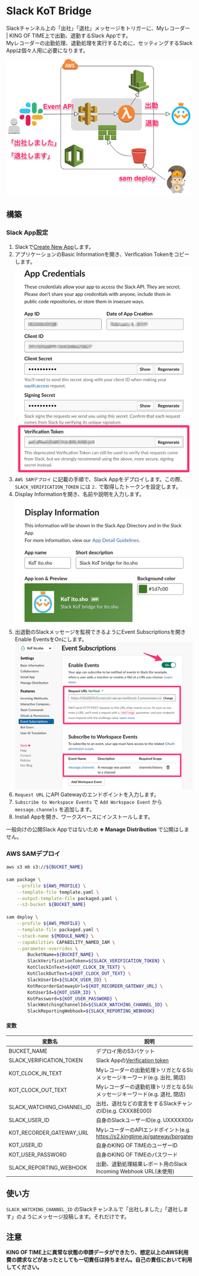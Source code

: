 # Slack KoT Bridge

Slackチャンネル上の「出社」「退社」メッセージをトリガーに、Myレコーダー | KING OF TIME上で出勤、退勤するSlack Appです。  
Myレコーダーの出勤処理、退勤処理を実行するために、セッティングするSlack Appは個々人用に必要になります。  

![Architecture](docs/images/architecture.png)

## 構築
### Slack App設定
1. Slackで[Create New App](https://api.slack.com/apps?new_app=1)します。
2. アプリケーションのBasic Informationを開き、Verification Tokenをコピーします。
  ![verification_token](docs/images/verification-token.png)
3. `AWS SAMデプロイ` に記載の手順で、Slack Appをデプロイします。この際、 `SLACK_VERIFICATION_TOKEN` には `2.` で取得したトークンを設定します。
3. Display Informationを開き、名前や説明を入力します。
  ![display_info](docs/images/app-name.png)
4. 出退勤のSlackメッセージを監視できるようにEvent Subscriptionsを開きEnable EventsをOnにします。
  ![events](docs/images/event-api.png)
5. `Request URL` にAPI Gatewayのエンドポイントを入力します。
6. `Subscribe to Workspace Events` で `Add Workspace Event` から `message.channels` を追加します。
7. Install Appを開き、ワークスペースにインストールします。

一般向けの公開Slack Appではないため **※ Manage Distribution** で公開はしません。

### AWS SAMデプロイ

```sh
aws s3 mb s3://${BUCKET_NAME}

sam package \
    --profile ${AWS_PROFILE} \
    --template-file template.yaml \
    --output-template-file packaged.yaml \
    --s3-bucket ${BUCKET_NAME}

sam deploy \
    --profile ${AWS_PROFILE} \
    --template-file packaged.yaml \
    --stack-name ${MODULE_NAME} \
    --capabilities CAPABILITY_NAMED_IAM \
    --parameter-overrides \
        BucketName=${BUCKET_NAME} \
        SlackVerificationToken=${SLACK_VERIFICATION_TOKEN} \
        KotClockInText=${KOT_CLOCK_IN_TEXT} \
        KotClockOutText=${KOT_CLOCK_OUT_TEXT} \
        SlackUserId=${SLACK_USER_ID} \
        KotRecorderGatewayUrl=${KOT_RECORDER_GATEWAY_URL} \
        KotUserId=${KOT_USER_ID} \
        KotPassword=${KOT_USER_PASSWORD} \
        SlackWatchingChannelId=${SLACK_WATCHING_CHANNEL_ID} \
        SlackReportingWebhook=${SLACK_REPORTING_WEBHOOK}
```

#### 変数
| 変数名                    | 説明                                                                               |
|---------------------------|------------------------------------------------------------------------------------|
| BUCKET_NAME               | デプロイ用のS3バケット                                                             |
| SLACK_VERIFICATION_TOKEN  | Slack Appの[Verification token](https://api.slack.com/events-api#url_verification) |
| KOT_CLOCK_IN_TEXT         | Myレコーダーの出勤処理トリガとなるSlackメッセージキーワード(e.g. 出社, 開店)       |
| KOT_CLOCK_OUT_TEXT        | Myレコーダーの退勤処理トリガとなるSlackメッセージキーワード(e.g. 退社, 閉店)       |
| SLACK_WATCHING_CHANNEL_ID | 出社、退社などの宣言をするSlackチャンネルのID(e.g. CXXX8E000)                      |
| SLACK_USER_ID             | 自身のSlackユーザーID(e.g. UXXXXX00A)                                              |
| KOT_RECORDER_GATEWAY_URL  | MyレコーダーのAPIエンドポイント(e.g. https://s2.kingtime.jp/gateway/bprgateway)    |
| KOT_USER_ID               | 自身のKING OF TIMEのユーザーID                                                     |
| KOT_USER_PASSWORD         | 自身のKING OF TIMEのパスワード                                                     |
| SLACK_REPORTING_WEBHOOK   | 出勤、退勤処理結果レポート用のSlack Incoming Webhook URL(未使用)                           |

## 使い方
`SLACK_WATCHING_CHANNEL_ID` のSlackチャンネルで「出社しました」「退社します」のようにメッセージ投稿します。それだけです。

## 注意
**KING OF TIME上に異常な状態の申請データができたり、想定以上のAWS利用費の請求などがあったとしても一切責任は持ちません。自己の責任において利用してください。**